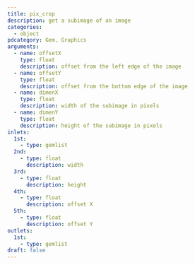 ```yaml
---
title: pix_crop
description: get a subimage of an image
categories:
  - object
pdcategory: Gem, Graphics
arguments:
  - name: offsetX
    type: float
    description: offset from the left edge of the image
  - name: offsetY
    type: float
    description: offset from the bottom edge of the image
  - name: dimenX
    type: float
    description: width of the subimage in pixels
  - name: dimenY
    type: float
    description: height of the subimage in pixels
inlets:
  1st:
    - type: gemlist
  2nd:
    - type: float
      description: width
  3rd:
    - type: float
      description: height
  4th:
    - type: float
      description: offset X
  5th:
    - type: float
      description: offset Y
outlets:
  1st:
    - type: gemlist
draft: false
---
```

